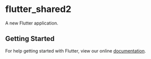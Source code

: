 # flutter_shared2

A new Flutter application.

## Getting Started

For help getting started with Flutter, view our online
[documentation](https://flutter.io/).
